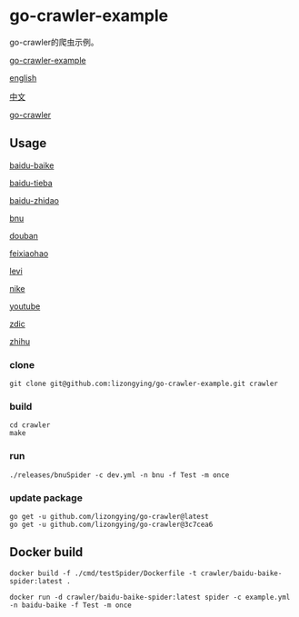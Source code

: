 # go-crawler-example

go-crawler的爬虫示例。

[go-crawler-example](https://github.com/lizongying/go-crawler-example)

[english](https://github.com/lizongying/go-crawler/README.md)

[中文](https://github.com/lizongying/go-crawler/README_CN.md)

[go-crawler](https://github.com/lizongying/go-crawler)

## Usage

[baidu-baike](https://github.com/lizongying/go-crawler-example/tree/main/cmd/baiduBaikeSpider)

[baidu-tieba](https://github.com/lizongying/go-crawler-example/tree/main/cmd/baiduTiebaSpider)

[baidu-zhidao](https://github.com/lizongying/go-crawler-example/tree/main/cmd/baiduZhidaoSpider)

[bnu](https://github.com/lizongying/go-crawler-example/tree/main/cmd/bnuSpider)

[douban](https://github.com/lizongying/go-crawler-example/tree/main/cmd/doubanSpider)

[feixiaohao](https://github.com/lizongying/go-crawler-example/tree/main/cmd/feixiaohaoSpider)

[levi](https://github.com/lizongying/go-crawler-example/tree/main/cmd/leviSpider)

[nike](https://github.com/lizongying/go-crawler-example/tree/main/cmd/nikeSpider)

[youtube](https://github.com/lizongying/go-crawler-example/tree/main/cmd/youtubeSpider)

[zdic](https://github.com/lizongying/go-crawler-example/tree/main/cmd/zdicSpider)

[zhihu](https://github.com/lizongying/go-crawler-example/tree/main/cmd/zhihuSpider)

### clone

```shell
git clone git@github.com:lizongying/go-crawler-example.git crawler

```

### build

```shell
cd crawler
make
```

### run

```shell
./releases/bnuSpider -c dev.yml -n bnu -f Test -m once
```

### update package

```shell
go get -u github.com/lizongying/go-crawler@latest
go get -u github.com/lizongying/go-crawler@3c7cea6
```

## Docker build

```shell
docker build -f ./cmd/testSpider/Dockerfile -t crawler/baidu-baike-spider:latest . 
```

```shell
docker run -d crawler/baidu-baike-spider:latest spider -c example.yml -n baidu-baike -f Test -m once
```